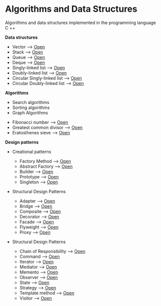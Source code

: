 # Algorithms and Data Structures
Algorithms and data structures implemented in the programming language C ++

**Data structures**
- Vector --> [Open](Data%20Structures/Vector/vector.h)
- Stack --> [Open](Data%20Structures/Stack/Stack.h)
- Queue --> [Open](Data%20Structures/Queue/Queue.h)
- Deque --> [Open](Data%20Structures/Deque/Deque.h)
- Singly-linked list --> [Open](Data%20Structures/Singly-linked%20list/List.h)
- Doubly-linked list --> [Open](Data%20Structures/Doubly-linked%20list/List.h)
- Circular Singly-linked list --> [Open](Data%20Structures/Circular%20Singly-linked%20List/List.h)
- Circular Doubly-linked list --> [Open](Data%20Structures/Circular%20Doubly-linked%20List/List.h)

**Algorithms**
* Search algorithms
* Sorting algorithms
* Graph Algorithms
- Fibonacci number --> [Open](Algorithms/fibonacci%20number/fibonacci.cpp)
- Greatest common divisor --> [Open](Algorithms/greatest%20common%20divisor/gcd.cpp)
- Eratosthenes sieve --> [Open](Algorithms/eratosthenes%20sieve/eratosthenes_sieve.cpp)

**Design patterns**
* Creational patterns

  + Factory Method --> [Open](Design%20patterns/Creational%20patterns/factory_method)
  + Abstract Factory --> [Open]()
  + Builder --> [Open]()
  + Prototype --> [Open]()
  + Singleton --> [Open]()
  
* Structural Design Patterns

  + Adapter --> [Open]()
  + Bridge --> [Open]()
  + Composite --> [Open]()
  + Decorator --> [Open]()
  + Facade --> [Open]()
  + Flyweight --> [Open]()
  + Proxy --> [Open]()
  
* Structural Design Patterns

  + Chain of Responsibility --> [Open]()
  + Command --> [Open]()
  + Iterator --> [Open]()
  + Mediator --> [Open]()
  + Memento --> [Open]()
  + Observer --> [Open]()
  + State --> [Open]()
  + Strategy --> [Open]()
  + Template method --> [Open]()
  + Visitor --> [Open]()
